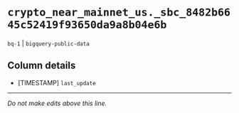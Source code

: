 # `crypto_near_mainnet_us._sbc_8482b6645c52419f93650da9a8b04e6b`
`bq-1` | `bigquery-public-data`

## Column details
* [TIMESTAMP] `last_update`

-------------------------------------------------------------------------------
*Do not make edits above this line.*
